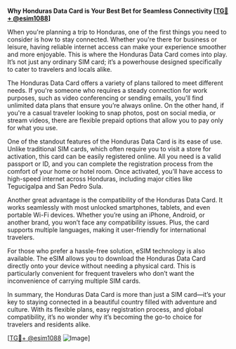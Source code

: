 **Why Honduras Data Card is Your Best Bet for Seamless Connectivity [[TG💪+ @esim1088](https://t.me/s/esim1088)]**

When you're planning a trip to Honduras, one of the first things you need to consider is how to stay connected. Whether you're there for business or leisure, having reliable internet access can make your experience smoother and more enjoyable. This is where the Honduras Data Card comes into play. It’s not just any ordinary SIM card; it’s a powerhouse designed specifically to cater to travelers and locals alike.

The Honduras Data Card offers a variety of plans tailored to meet different needs. If you're someone who requires a steady connection for work purposes, such as video conferencing or sending emails, you'll find unlimited data plans that ensure you’re always online. On the other hand, if you're a casual traveler looking to snap photos, post on social media, or stream videos, there are flexible prepaid options that allow you to pay only for what you use. 

One of the standout features of the Honduras Data Card is its ease of use. Unlike traditional SIM cards, which often require you to visit a store for activation, this card can be easily registered online. All you need is a valid passport or ID, and you can complete the registration process from the comfort of your home or hotel room. Once activated, you’ll have access to high-speed internet across Honduras, including major cities like Tegucigalpa and San Pedro Sula.

Another great advantage is the compatibility of the Honduras Data Card. It works seamlessly with most unlocked smartphones, tablets, and even portable Wi-Fi devices. Whether you’re using an iPhone, Android, or another brand, you won’t face any compatibility issues. Plus, the card supports multiple languages, making it user-friendly for international travelers.

For those who prefer a hassle-free solution, eSIM technology is also available. The eSIM allows you to download the Honduras Data Card directly onto your device without needing a physical card. This is particularly convenient for frequent travelers who don’t want the inconvenience of carrying multiple SIM cards.

In summary, the Honduras Data Card is more than just a SIM card—it’s your key to staying connected in a beautiful country filled with adventure and culture. With its flexible plans, easy registration process, and global compatibility, it’s no wonder why it’s becoming the go-to choice for travelers and residents alike. 

[[TG💪+ @esim1088](https://t.me/s/esim1088) ![Image](https://i.postimg.cc/Y0z9fWf4/image.png)]